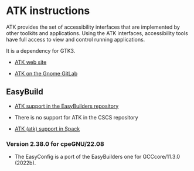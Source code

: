 # ATK instructions

ATK provides the set of accessibility interfaces that are implemented by other
toolkits and applications. Using the ATK interfaces, accessibility tools have
full access to view and control running applications.

It is a dependency for GTK3.

-   [ATK web site](https://developer.gnome.org/atk/)

-   [ATK on the Gnome GitLab](https://gitlab.gnome.org/GNOME/atk)


## EasyBuild

-   [ATK support in the EasyBuilders repository](https://github.com/easybuilders/easybuild-easyconfigs/tree/develop/easybuild/easyconfigs/a/ATK)

-   There is no support for ATK in the CSCS repository

-   [ATK (atk) support in Spack](https://spack.readthedocs.io/en/latest/package_list.html#atk)


### Version 2.38.0 for cpeGNU/22.08

-   The EasyConfig is a port of the EasyBuilders one for GCCcore/11.3.0 (2022b).



